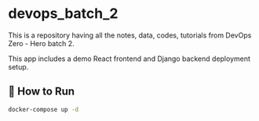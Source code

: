 # devops_batch_2

This is a repository having all the notes, data, codes, tutorials from DevOps Zero - Hero batch 2.

This app includes a demo React frontend and Django backend deployment setup.

## 🚀 How to Run

```bash
docker-compose up -d

